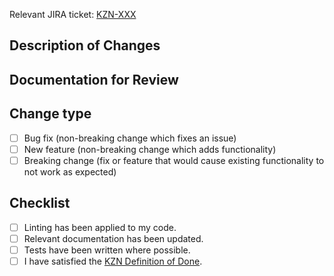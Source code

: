<!--- Please fill your JIRA ticket in below, both in the text and link. -->
Relevant JIRA ticket: [KZN-XXX](https://kzngroup.atlassian.net/browse/KZN-XXX)

## Description of Changes


## Documentation for Review

<!--- Provide a link to the newly created or updated documentation relevant to this PR -->

## Change type

<!--- What types of changes does your code introduce? Put an `x` in all the boxes that apply: -->
- [ ] Bug fix (non-breaking change which fixes an issue)
- [ ] New feature (non-breaking change which adds functionality)
- [ ] Breaking change (fix or feature that would cause existing functionality to not work as expected)

## Checklist

<!--- Go over all the following points, and put an `x` in all the boxes that apply. -->
<!--- If one of the below isn't complete (and should be), please go and polish that off before creating a PR. -->
- [ ] Linting has been applied to my code.
- [ ] Relevant documentation has been updated.
- [ ] Tests have been written where possible.
- [ ] I have satisfied the [KZN Definition of Done](https://kzngroup.atlassian.net/wiki/spaces/COMMUNITY/pages/209059874/KZN+Definition+of+Done).

